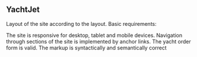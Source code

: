 ## YachtJet

Layout of the site according to the layout. Basic requirements: 

The site is responsive for desktop, tablet and mobile devices.
Navigation through sections of the site is implemented by anchor links. 
The yacht order form is valid. 
The markup is syntactically and semantically correct

